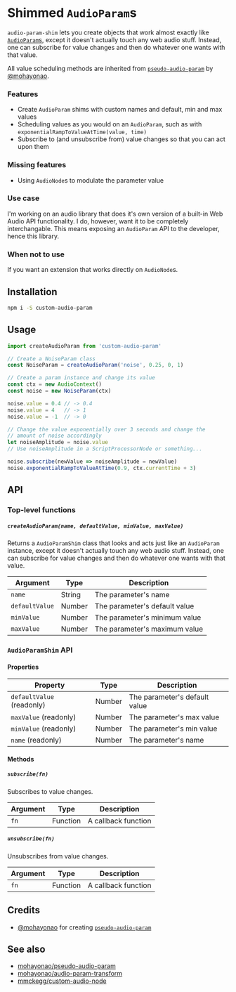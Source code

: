 # Shimmed `AudioParam`s

`audio-param-shim` lets you create objects that work almost exactly like [`AudioParam`s](https://developer.mozilla.org/en-US/docs/Web/API/AudioParam), except it doesn't actually touch any web audio stuff. Instead, one can subscribe for value changes and then do whatever one wants with that value.

All value scheduling methods are inherited from [`pseudo-audio-param`](https://github.com/mohayonao/pseudo-audio-param) by [@mohayonao](https://github.com/mohayonao).

### Features

* Create `AudioParam` shims with custom names and default, min and max values
* Scheduling values as you would on an `AudioParam`, such as with `exponentialRampToValueAtTime(value, time)`
* Subscribe to (and unsubscribe from) value changes so that you can act upon them

### Missing features

* Using `AudioNode`s to modulate the parameter value

### Use case

I'm working on an audio library that does it's own version of a built-in Web Audio API functionality. I do, however, want it to be completely interchangable. This means exposing an `AudioParam` API to the developer, hence this library.

### When not to use

If you want an extension that works directly on `AudioNode`s.


## Installation

```sh
npm i -S custom-audio-param
```


## Usage

```js
import createAudioParam from 'custom-audio-param'

// Create a NoiseParam class
const NoiseParam = createAudioParam('noise', 0.25, 0, 1)

// Create a param instance and change its value
const ctx = new AudioContext()
const noise = new NoiseParam(ctx)

noise.value = 0.4 // -> 0.4
noise.value = 4   // -> 1
noise.value = -1  // -> 0

// Change the value exponentially over 3 seconds and change the
// amount of noise accordingly
let noiseAmplitude = noise.value
// Use noiseAmplitude in a ScriptProcessorNode or something...

noise.subscribe(newValue => noiseAmplitude = newValue)
noise.exponentialRampToValueAtTime(0.9, ctx.currentTime + 3)
```


## API

### Top-level functions

##### `createAudioParam(name, defaultValue, minValue, maxValue)`

Returns a `AudioParamShim` class that looks and acts just like an `AudioParam` instance, except it doesn't actually touch any web audio stuff. Instead, one can subscribe for value changes and then do whatever one wants with that value.

| Argument       | Type    | Description                   |
| -------------- | ------- | ----------------------------- |
| `name`         | String  | The parameter's name          |
| `defaultValue` | Number  | The parameter's default value |
| `minValue`     | Number  | The parameter's minimum value |
| `maxValue`     | Number  | The parameter's maximum value |

### `AudioParamShim` API

#### Properties

| Property                  | Type   | Description                   |
| ------------------------- | ------ | ----------------------------- |
| `defaultValue` (readonly) | Number | The parameter's default value |
| `maxValue` (readonly)     | Number | The parameter's max value     |
| `minValue` (readonly)     | Number | The parameter's min value     |
| `name` (readonly)         | Number | The parameter's name          |

#### Methods

##### `subscribe(fn)`

Subscribes to value changes.

| Argument       | Type      | Description                   |
| -------------- | --------- | ----------------------------- |
| `fn`           | Function  | A callback function           |

##### `unsubscribe(fn)`

Unsubscribes from value changes.

| Argument       | Type      | Description                   |
| -------------- | --------- | ----------------------------- |
| `fn`           | Function  | A callback function           |


## Credits

* [@mohayonao](https://github.com/mohayonao) for creating [`pseudo-audio-param`](https://github.com/mohayonao/pseudo-audio-param)


## See also

* [mohayonao/pseudo-audio-param](https://github.com/mohayonao/pseudo-audio-param)
* [mohayonao/audio-param-transform](https://github.com/mohayonao/audio-param-transform)
* [mmckegg/custom-audio-node](https://github.com/mmckegg/custom-audio-node)
